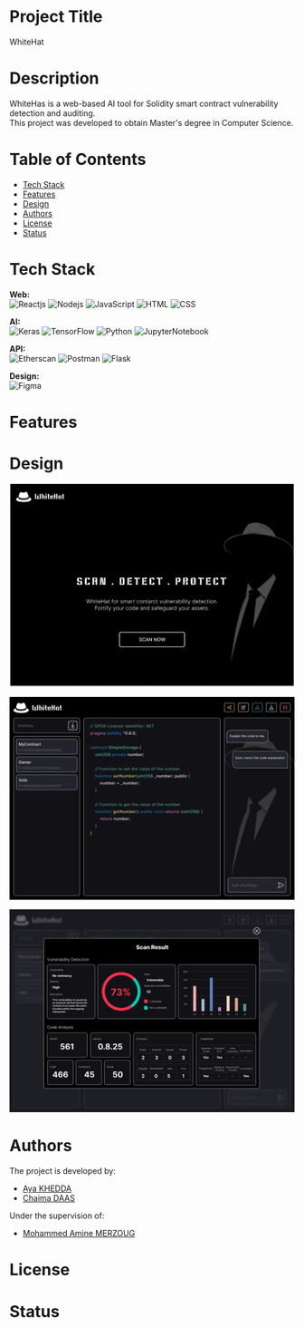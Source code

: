 # Project Title
WhiteHat

# Description
WhiteHas is a web-based AI tool for Solidity smart contract vulnerability detection and auditing.  
This project was developed to obtain Master's degree in Computer Science.

# Table of Contents
- [Tech Stack](https://github.com/aya-kd/WhiteHat/tree/main?tab=readme-ov-file#tech-stack)
- [Features](https://github.com/aya-kd/WhiteHat/tree/main?tab=readme-ov-file#features)
- [Design](https://github.com/aya-kd/WhiteHat/tree/main?tab=readme-ov-file#design)
- [Authors](https://github.com/aya-kd/WhiteHat/tree/main?tab=readme-ov-file#authors)
- [License](https://github.com/aya-kd/WhiteHat/tree/main?tab=readme-ov-file#license)
- [Status](https://github.com/aya-kd/WhiteHat/tree/main?tab=readme-ov-file#status)

# Tech Stack
**Web:**  
![Reactjs](https://img.shields.io/badge/Reactjs-%23323330.svg?style=for-the-badge&logo=react&logoColor=61DAFB)
![Nodejs](https://img.shields.io/badge/nodejs-%23323330.svg?style=for-the-badge&logo=nodedotjs&logoColor=%5FA04E)
![JavaScript](https://img.shields.io/badge/javascript-%23323330.svg?style=for-the-badge&logo=javascript&logoColor=%23F7DF1E)
![HTML](https://img.shields.io/badge/MTML-%23323330.svg?style=for-the-badge&logo=html5&logoColor=%E34F26)
![CSS](https://img.shields.io/badge/CSS-%23323330.svg?style=for-the-badge&logo=css3&logoColor=1572B6)

**AI:**  
![Keras](https://img.shields.io/badge/Keras-%23323330.svg?style=for-the-badge&logo=Keras&logoColor=%23D00000)
![TensorFlow](https://img.shields.io/badge/TensorFlow-%23323330.svg?style=for-the-badge&logo=TensorFlow&logoColor=%23FF6F00)
![Python](https://img.shields.io/badge/python-%23323330?style=for-the-badge&logo=python&logoColor=3670A0)
![JupyterNotebook](https://img.shields.io/badge/Jupyter-%23323330.svg?style=for-the-badge&logo=jupyter&logoColor=F37626)

**API:**  
![Etherscan](https://img.shields.io/badge/Etherscan-%23323330.svg?style=for-the-badge&logo=ethereum&logoColor=#3C3C3D)
![Postman](https://img.shields.io/badge/Postman-%23323330.svg?style=for-the-badge&logo=postman&logoColor=FF6C37)
![Flask](https://img.shields.io/badge/Flask-%23323330.svg?style=for-the-badge&logo=flask&logoColor=000000)

**Design:**  
![Figma](https://img.shields.io/badge/figma-%23323330.svg?style=for-the-badge&logo=figma&logoColor=23F24E1E)

# Features

# Design 
![UI-UX Design/UI1.png](https://github.com/aya-kd/WhiteHat/blob/main/UI-UX%20Design/UI1.png)

![UI-UX Design/UI2.png](https://github.com/aya-kd/WhiteHat/blob/main/UI-UX%20Design/UI2.png)

![UI-UX Design/UI3.png](https://github.com/aya-kd/WhiteHat/blob/main/UI-UX%20Design/UI3.png)


# Authors
The project is developed by:
- [Aya KHEDDA](https://github.com/aya-kd)
- [Chaima DAAS](https://github.com/chaima2911)

Under the supervision of:
- [Mohammed Amine MERZOUG](https://github.com/amine-merzoug)

# License

# Status

